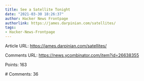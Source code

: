 ```yaml
---
title: See a Satellite Tonight
date: "2021-03-30 18:26:37"
author: Hacker News Frontpage
authorlink: https://james.darpinian.com/satellites/
tags:
- Hacker-News-Frontpage
---
```


<p>Article URL: <a href="https://james.darpinian.com/satellites/">https://james.darpinian.com/satellites/</a></p>
<p>Comments URL: <a href="https://news.ycombinator.com/item?id=26638355">https://news.ycombinator.com/item?id=26638355</a></p>
<p>Points: 163</p>
<p># Comments: 36</p>
